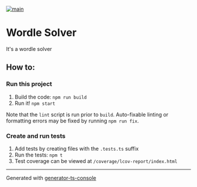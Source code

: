 [![main](https://github.com/skonves/wordle-solver/workflows/build/badge.svg?branch=main&event=push)](https://github.com/skonves/wordle-solver/actions?query=workflow%3Abuild+branch%3Amain+event%3Apush)

# Wordle Solver

It's a wordle solver

## How to:

### Run this project

1.  Build the code: `npm run build`
1.  Run it! `npm start`

Note that the `lint` script is run prior to `build`. Auto-fixable linting or formatting errors may be fixed by running `npm run fix`.

### Create and run tests

1.  Add tests by creating files with the `.tests.ts` suffix
1.  Run the tests: `npm t`
1.  Test coverage can be viewed at `/coverage/lcov-report/index.html`

---

Generated with [generator-ts-console](https://www.npmjs.com/package/generator-ts-console)

